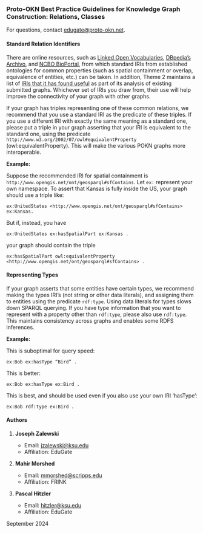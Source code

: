 ### **Proto-OKN Best Practice Guidelines for Knowledge Graph Construction: Relations, Classes**

For questions, contact [edugate@proto-okn.net](mailto:edugate@proto-okn.net).

#### **Standard Relation Identifiers**

There are online resources, such as [Linked Open Vocabularies](https://www.lov.okfn.org/), [DBpedia’s Archivo](http://dbpedia.org/ontology/), and [NCBO BioPortal](https://bioportal.bioontology.org/), from which standard IRIs from established ontologies for common properties (such as spatial containment or overlap, equivalence of entities, etc.) can be taken. In addition, Theme 2 maintains a list of [IRIs that it has found useful]((https://docs.google.com/document/d/1mDErGTy7Kfg6Ma1vbikCYwnNR53zTgh914bRcue0_Mw/edit#heading=h.ozq48iibstyy)) as part of its analysis of existing submitted graphs. Whichever set of IRIs you draw from, their use will help improve the connectivity of your graph with other graphs. 

If your graph has triples representing one of these common relations, we recommend that you use a standard IRI as the predicate of these triples. If you use a different IRI with exactly the same meaning as a standard one, please put a triple in your graph asserting that your IRI is equivalent to the standard one, using the predicate `http://www.w3.org/2002/07/owl#equivalentProperty` (owl:equivalentProperty). This will make the various POKN graphs more interoperable.

**Example:**

Suppose the recommended IRI for spatial containment is `http://www.opengis.net/ont/geosparql#sfContains`. Let `ex:` represent your own namespace. To assert that Kansas is fully inside the US, your graph should use a triple like:

```
ex:UnitedStates <http://www.opengis.net/ont/geosparql#sfContains> ex:Kansas.
```

But if, instead, you have 

```
ex:UnitedStates ex:hasSpatialPart ex:Kansas .
```
your graph should contain the triple

```
ex:hasSpatialPart owl:equivalentProperty <http://www.opengis.net/ont/geosparql#sfContains> .
```

#### **Representing Types**

If your graph asserts that some entities have certain types, we recommend making the types IRI’s (not string or other data literals), and assigning them to entities using the predicate `rdf:type`. Using data literals for types slows down SPARQL querying. If you have type information that you want to represent with a property other than `rdf:type`, please also use `rdf:type`. This maintains consistency across graphs and enables some RDFS inferences.

**Example:**

This is suboptimal for query speed:
```
ex:Bob ex:hasType “Bird” .
```

This is better:
```
ex:Bob ex:hasType ex:Bird .
```

This is best, and should be used even if you also use your own IRI ‘hasType’:
```
ex:Bob rdf:type ex:Bird .
```

#### **Authors**

1. **Joseph Zalewski**
   - Email: [jzalewski@ksu.edu](mailto:jzalewski@ksu.edu)
   - Affiliation: EduGate

2. **Mahir Morshed**
   - Email: [mmorshed@scripps.edu](mailto:mmorshed@scripps.edu)
   - Affiliation: FRINK

3. **Pascal Hitzler**
   - Email: [hitzler@ksu.edu](mailto:hitzler@ksu.edu)
   - Affiliation: EduGate

September 2024


